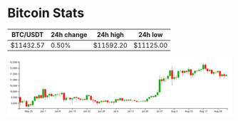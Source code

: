 # Bitcoin Stats

BTC/USDT|24h change|24h high|24h low|
|---|---|---|---|
|$11432.57|0.50%|$11592.20|$11125.00|

<img src="./chart.svg">
